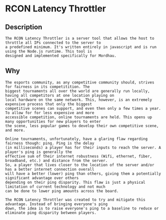# RCON Latency Throttler

## Description 
    The RCON Latency Throttler is a server tool that allows the host to throttle all IPs connected to the server to
    a predefined minimum. It's written entirely in javascript and is run using the Node.js runtime. This tool is 
    designed and implemented specifically for Mordhau.

## Why
    The esports community, as any competitive community should, strives for fairness in its competitition. The 
    biggest tournaments all over the world are generally run locally, having all competitors at one location playing on 
    local hardware on the same network. This, however, is an extremely expensive process that only the biggest 
    competitive scenes can support, and even then only a few times a year. To allow for for less expensive and more 
    accessible competition, online tournaments are held. This opens up many opportunities for new players to enter 
    the scene, less popular games to develop their own competitive scene, and more. 
    
    Online tournaments, unfortunately, have a glaring flaw regarding fairness though: ping. Ping is the delay 
    (in milliseconds) a player has for their inputs to reach the server. A player's ping is generally the 
    effective sum of their internet robustness (Wifi, ethernet, fiber, broadband, etc.) and distance from the server. 
    So, a player that lives closer to the location of the server and/or has a better internet connection overall 
    will have a better (lower) ping than others, giving them a potentially significant advantage over others 
    depending on their ping disparity. This flaw is just a physical limitation of current technology and not much 
    can be done to lower ping amounts across the board. 
    
    The RCON Latency Throttler was created to try and mitigate this advantage. Instead of bringing everyone's ping 
    down, the idea is to raise everyone's ping to a baseline to reduce or eliminate ping disparity between players.
